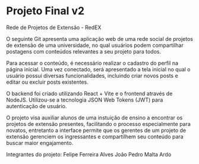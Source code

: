 # Projeto Final v2
Rede de Projetos de Extensão - RedEX

O seguinte Git apresenta uma aplicação web de uma rede social de projetos de extensão de uma universidade, no qual usuários podem compartilhar postagens com conteúdos relevantes a seu projeto para todos.

Para acessar o conteúdo, é necessário realizar o cadastro do perfil na página inicial. Uma vez conectado, será apresentado a tela inicial no qual o usuário possui diversas funcionalidades, incluindo criar novos posts e editar ou excluir posts existentes.

O backend foi criado utilizando React + Vite e o frontend através de NodeJS. Utilizou-se a tecnologia JSON Web Tokens (JWT) para autenticação de usuário.

O projeto visa auxiliar alunos de uma instuição de ensino a encontrar os projetos de extensão presentes, facilitando o processo especialmente para novatos, entretanto a interface permite que os gerentes de um projeto de extensão gerenciem os ingressantes e compartilhem seu conteúdo para buscar maior engajamento.

Integrantes do projeto:
Felipe Ferreira Alves
João Pedro Malta Ardo
